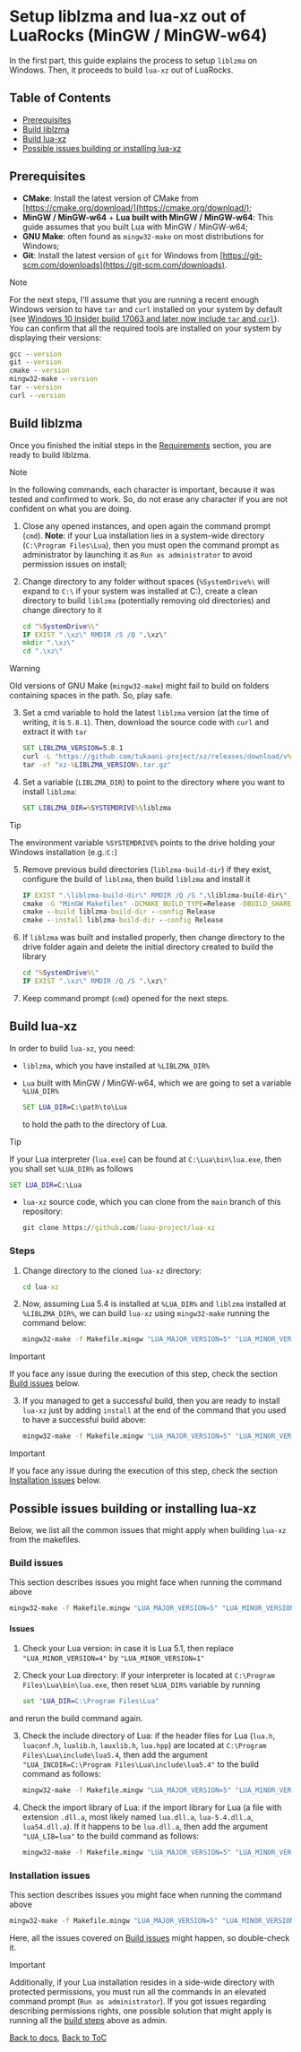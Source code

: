 # Setup liblzma and lua-xz out of LuaRocks (MinGW / MinGW-w64)

In the first part, this guide explains the process to setup ```liblzma``` on Windows. Then, it proceeds to build `lua-xz` out of LuaRocks.

## Table of Contents

* [Prerequisites](#prerequisites)
* [Build liblzma](#build-liblzma)
* [Build lua-xz](#build-lua-xz)
* [Possible issues building or installing lua-xz](#possible-issues-building-or-installing-lua-xz)

## Prerequisites
- **CMake**: Install the latest version of CMake from [https://cmake.org/download/](https://cmake.org/download/);
- **MinGW / MinGW-w64** + **Lua built with MinGW / MinGW-w64**: This guide assumes that you built Lua with MinGW / MinGW-w64;
- **GNU Make**: often found as `mingw32-make` on most distributions for Windows;
- **Git**: Install the latest version of `git` for Windows from [https://git-scm.com/downloads](https://git-scm.com/downloads).

> [!NOTE]
> 
> For the next steps, I'll assume that you are running a recent enough Windows version to have ```tar``` and ```curl``` installed on your system by default (see [Windows 10 Insider build 17063 and later now include ```tar``` and ```curl```](https://devblogs.microsoft.com/commandline/tar-and-curl-come-to-windows/)). You can confirm that all the required tools are installed on your system by displaying their versions:
> 
>   ```cmd
>   gcc --version
>   git --version
>   cmake --version
>   mingw32-make --version
>   tar --version
>   curl --version
>   ```

## Build liblzma

Once you finished the initial steps in the [Requirements](#requirements) section, you are ready to build liblzma.

> [!NOTE]
> 
> In the following commands, each character is important, because it was tested and confirmed to work. So, do not erase any character if you are not confident on what you are doing.

1. Close any opened instances, and open again the command prompt (```cmd```).  **Note**: if your Lua installation lies in a system-wide directory (`C:\Program Files\Lua`), then you must open the command prompt as administrator by launching it as `Run as administrator` to avoid permission issues on install;

2. Change directory to any folder without spaces (`%SystemDrive%\` will expand to `C:\` if your system was installed at C:), create a clean directory to build ```liblzma``` (potentially removing old directories) and change directory to it

    ```cmd
    cd "%SystemDrive%\"
    IF EXIST ".\xz\" RMDIR /S /Q ".\xz\"
    mkdir ".\xz\"
    cd ".\xz\"
    ```

> [!WARNING]
> 
> Old versions of GNU Make (```mingw32-make```) might fail to build on folders containing spaces in the path. So, play safe.

3. Set a cmd variable to hold the latest ```liblzma``` version (at the time of writing, it is ```5.8.1```). Then, download the source code with ```curl``` and extract it with ```tar```

    ```cmd
    SET LIBLZMA_VERSION=5.8.1
    curl -L "https://github.com/tukaani-project/xz/releases/download/v%LIBLZMA_VERSION%/xz-%LIBLZMA_VERSION%.tar.gz"
    tar -xf "xz-%LIBLZMA_VERSION%.tar.gz"
    ```

4. Set a variable (```LIBLZMA_DIR```) to point to the directory where you want to install `liblzma`:

    ```cmd
    SET LIBLZMA_DIR=%SYSTEMDRIVE%\liblzma
    ```

> [!TIP]
> 
> The environment variable `%SYSTEMDRIVE%` points to the drive holding your Windows installation (e.g.:`C:`)

5. Remove previous build directories (```liblzma-build-dir```) if they exist, configure the build of ```liblzma```, then build ```liblzma``` and install it

    ```cmd
    IF EXIST ".\liblzma-build-dir\" RMDIR /Q /S ".\liblzma-build-dir\"
    cmake -G "MinGW Makefiles" -DCMAKE_BUILD_TYPE=Release -DBUILD_SHARED_LIBS=ON --install-prefix "%INSTALL_DIR%" -S "xz-%LIBLZMA_VERSION%" -B liblzma-build-dir
    cmake --build liblzma-build-dir --config Release
    cmake --install liblzma-build-dir --config Release
    ```

6. If ```liblzma``` was built and installed properly, then change directory to the drive folder again and delete the initial directory created to build the library

    ```cmd
    cd "%SystemDrive%\"
    IF EXIST ".\xz\" RMDIR /Q /S ".\xz\"
    ```

7. Keep command prompt (`cmd`) opened for the next steps.

## Build lua-xz

In order to build `lua-xz`, you need:

* `liblzma`, which you have installed at `%LIBLZMA_DIR%`
* `Lua` built with MinGW / MinGW-w64, which we are going to set a variable `%LUA_DIR%`

    ```cmd
    SET LUA_DIR=C:\path\to\Lua
    ```

    to hold the path to the directory of Lua.

> [!TIP]
> 
> If your Lua interpreter (`lua.exe`) can be found at `C:\Lua\bin\lua.exe`, then you shall set `%LUA_DIR%` as follows
> 
>   ```cmd
>   SET LUA_DIR=C:\Lua
>   ```

* `lua-xz` source code, which you can clone from the `main` branch of this repository:

    ```cmd
    git clone https://github.com/luau-project/lua-xz
    ```

### Steps

1. Change directory to the cloned `lua-xz` directory:

    ```cmd
    cd lua-xz
    ```

2. Now, assuming Lua 5.4 is installed at `%LUA_DIR%` and `liblzma` installed at `%LIBLZMA_DIR%`, we can build `lua-xz` using `mingw32-make` running the command below:

    ```cmd
    mingw32-make -f Makefile.mingw "LUA_MAJOR_VERSION=5" "LUA_MINOR_VERSION=4" "LUA_DIR=%LUA_DIR%" "LIBLZMA_DIR=%LIBLZMA_DIR%"
    ```

> [!IMPORTANT]
> 
> If you face any issue during the execution of this step, check the section [Build issues](#build-issues) below.

3. If you managed to get a successful build, then you are ready to install `lua-xz` just by adding `install` at the end of the command that you used to have a successful build above:

    ```cmd
    mingw32-make -f Makefile.mingw "LUA_MAJOR_VERSION=5" "LUA_MINOR_VERSION=4" "LUA_DIR=%LUA_DIR%" "LUA_LIB=lua" "LIBLZMA_DIR=%LIBLZMA_DIR%" install
    ```

> [!IMPORTANT]
> 
> If you face any issue during the execution of this step, check the section [Installation issues](#installation-issues) below.

## Possible issues building or installing lua-xz

Below, we list all the common issues that might apply when building `lua-xz` from the makefiles.

### Build issues

This section describes issues you might face when running the command above

```cmd
mingw32-make -f Makefile.mingw "LUA_MAJOR_VERSION=5" "LUA_MINOR_VERSION=4" "LUA_DIR=%LUA_DIR%" "LIBLZMA_DIR=%LIBLZMA_DIR%"
```

#### Issues

1. Check your Lua version: in case it is Lua 5.1, then replace `"LUA_MINOR_VERSION=4"` by `"LUA_MINOR_VERSION=1"`

2. Check your Lua directory: if your interpreter is located at `C:\Program Files\Lua\bin\lua.exe`, then reset `%LUA_DIR%` variable by running

    ```cmd
    set "LUA_DIR=C:\Program Files\Lua"
    ```

and rerun the build command again.

3. Check the include directory of Lua: if the header files for Lua (`lua.h`, `luaconf.h`, `lualib.h`, `lauxlib.h`, `lua.hpp`) are located at `C:\Program Files\Lua\include\lua5.4`, then add the argument `"LUA_INCDIR=C:\Program Files\Lua\include\lua5.4"` to the build command as follows:

    ```cmd
    mingw32-make -f Makefile.mingw "LUA_MAJOR_VERSION=5" "LUA_MINOR_VERSION=4" "LUA_DIR=%LUA_DIR%" "LUA_INCDIR=C:\Program Files\Lua\include\lua5.4" "LIBLZMA_DIR=%LIBLZMA_DIR%"
    ```

4. Check the import library of Lua: if the import library for Lua (a file with extension `.dll.a`, most likely named `lua.dll.a`, `lua-5.4.dll.a`, `lua54.dll.a`). If it happens to be `lua.dll.a`, then add the argument `"LUA_LIB=lua"` to the build command as follows:

    ```cmd
    mingw32-make -f Makefile.mingw "LUA_MAJOR_VERSION=5" "LUA_MINOR_VERSION=4" "LUA_DIR=%LUA_DIR%" "LUA_LIB=lua" "LIBLZMA_DIR=%LIBLZMA_DIR%"
    ```

### Installation issues

This section describes issues you might face when running the command above

```cmd
mingw32-make -f Makefile.mingw "LUA_MAJOR_VERSION=5" "LUA_MINOR_VERSION=4" "LUA_DIR=%LUA_DIR%" "LIBLZMA_DIR=%LIBLZMA_DIR%" install
```

Here, all the issues covered on [Build issues](#build-issues) might happen, so double-check it.

> [!IMPORTANT]
> 
> Additionally, if your Lua installation resides in a side-wide directory with protected permissions, you must run all the commands in an elevated command prompt (`Run as administrator`). If you got issues regarding describing permissions rights, one possible solution that might apply is running all the [build steps](#build-lua-xz) above as admin.

[Back to docs](./README.md#documentation), [Back to ToC](#table-of-contents)